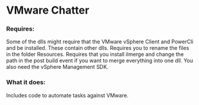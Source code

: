 # VMware Chatter

### Requires:
Some of the dlls might require that the VMware vSphere Client and PowerCli and be installed. These contain other dlls.
Requires you to rename the files in the folder Resources.
Requires that you install ilmerge and change the path in the post build event if you want to merge everything into one dll.
You also need the vSphere Management SDK.

### What it does:
Includes code to automate tasks against VMware.